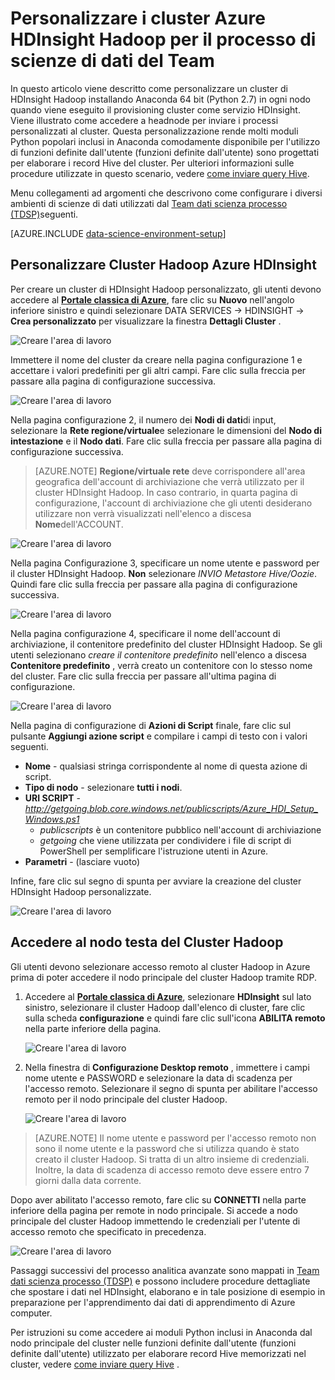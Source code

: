 <properties 
    pageTitle="Personalizzare i cluster Hadoop per il processo di scienze dati Team | Microsoft Azure" 
    description="Moduli Python popolari resi disponibili nei cluster di Azure HDInsight Hadoop personalizzato."
    services="machine-learning" 
    documentationCenter="" 
    authors="bradsev" 
    manager="jhubbard" 
    editor="cgronlun"  />

<tags 
    ms.service="machine-learning" 
    ms.workload="data-services" 
    ms.tgt_pltfrm="na" 
    ms.devlang="na" 
    ms.topic="article" 
    ms.date="09/19/2016" 
    ms.author="hangzh;bradsev" />

# <a name="customize-azure-hdinsight-hadoop-clusters-for-the-team-data-science-process"></a>Personalizzare i cluster Azure HDInsight Hadoop per il processo di scienze di dati del Team 

In questo articolo viene descritto come personalizzare un cluster di HDInsight Hadoop installando Anaconda 64 bit (Python 2.7) in ogni nodo quando viene eseguito il provisioning cluster come servizio HDInsight. Viene illustrato come accedere a headnode per inviare i processi personalizzati al cluster. Questa personalizzazione rende molti moduli Python popolari inclusi in Anaconda comodamente disponibile per l'utilizzo di funzioni definite dall'utente (funzioni definite dall'utente) sono progettati per elaborare i record Hive del cluster. Per ulteriori informazioni sulle procedure utilizzate in questo scenario, vedere [come inviare query Hive](machine-learning-data-science-move-hive-tables.md#submit).

Menu collegamenti ad argomenti che descrivono come configurare i diversi ambienti di scienze di dati utilizzati dal [Team dati scienza processo (TDSP)](data-science-process-overview.md)seguenti.

[AZURE.INCLUDE [data-science-environment-setup](../../includes/cap-setup-environments.md)]


## <a name="customize"></a>Personalizzare Cluster Hadoop Azure HDInsight

Per creare un cluster di HDInsight Hadoop personalizzato, gli utenti devono accedere al [**Portale classica di Azure**](https://manage.windowsazure.com/), fare clic su **Nuovo** nell'angolo inferiore sinistro e quindi selezionare DATA SERVICES -> HDINSIGHT -> **Crea personalizzato** per visualizzare la finestra **Dettagli Cluster** . 

![Creare l'area di lavoro](./media/machine-learning-data-science-customize-hadoop-cluster/customize-cluster-img1.png)

Immettere il nome del cluster da creare nella pagina configurazione 1 e accettare i valori predefiniti per gli altri campi. Fare clic sulla freccia per passare alla pagina di configurazione successiva. 

![Creare l'area di lavoro](./media/machine-learning-data-science-customize-hadoop-cluster/customize-cluster-img1.png)

Nella pagina configurazione 2, il numero dei **Nodi di dati**di input, selezionare la **Rete regione/virtuale**e selezionare le dimensioni del **Nodo di intestazione** e il **Nodo dati**. Fare clic sulla freccia per passare alla pagina di configurazione successiva.

>[AZURE.NOTE] **Regione/virtuale rete** deve corrispondere all'area geografica dell'account di archiviazione che verrà utilizzato per il cluster HDInsight Hadoop. In caso contrario, in quarta pagina di configurazione, l'account di archiviazione che gli utenti desiderano utilizzare non verrà visualizzati nell'elenco a discesa **Nome**dell'ACCOUNT.

![Creare l'area di lavoro](./media/machine-learning-data-science-customize-hadoop-cluster/customize-cluster-img3.png)

Nella pagina Configurazione 3, specificare un nome utente e password per il cluster HDInsight Hadoop. **Non** selezionare _INVIO Metastore Hive/Oozie_. Quindi fare clic sulla freccia per passare alla pagina di configurazione successiva. 

![Creare l'area di lavoro](./media/machine-learning-data-science-customize-hadoop-cluster/customize-cluster-img4.png)

Nella pagina configurazione 4, specificare il nome dell'account di archiviazione, il contenitore predefinito del cluster HDInsight Hadoop. Se gli utenti selezionano _creare il contenitore predefinito_ nell'elenco a discesa **Contenitore predefinito** , verrà creato un contenitore con lo stesso nome del cluster. Fare clic sulla freccia per passare all'ultima pagina di configurazione.

![Creare l'area di lavoro](./media/machine-learning-data-science-customize-hadoop-cluster/customize-cluster-img5.png)

Nella pagina di configurazione di **Azioni di Script** finale, fare clic sul pulsante **Aggiungi azione script** e compilare i campi di testo con i valori seguenti.
 
* **Nome** - qualsiasi stringa corrispondente al nome di questa azione di script. 
* **Tipo di nodo** - selezionare **tutti i nodi**. 
* **URI SCRIPT** - *http://getgoing.blob.core.windows.net/publicscripts/Azure_HDI_Setup_Windows.ps1* 
    * *publicscripts* è un contenitore pubblico nell'account di archiviazione 
    * *getgoing* che viene utilizzata per condividere i file di script di PowerShell per semplificare l'istruzione utenti in Azure. 
* **Parametri** - (lasciare vuoto)

Infine, fare clic sul segno di spunta per avviare la creazione del cluster HDInsight Hadoop personalizzate. 

![Creare l'area di lavoro](./media/machine-learning-data-science-customize-hadoop-cluster/script-actions.png)

## <a name="headnode"></a>Accedere al nodo testa del Cluster Hadoop

Gli utenti devono selezionare accesso remoto al cluster Hadoop in Azure prima di poter accedere il nodo principale del cluster Hadoop tramite RDP. 

1. Accedere al [**Portale classica di Azure**](https://manage.windowsazure.com/), selezionare **HDInsight** sul lato sinistro, selezionare il cluster Hadoop dall'elenco di cluster, fare clic sulla scheda **configurazione** e quindi fare clic sull'icona **ABILITA remoto** nella parte inferiore della pagina.
    
    ![Creare l'area di lavoro](./media/machine-learning-data-science-customize-hadoop-cluster/enable-remote-access-1.png)

2. Nella finestra di **Configurazione Desktop remoto** , immettere i campi nome utente e PASSWORD e selezionare la data di scadenza per l'accesso remoto. Selezionare il segno di spunta per abilitare l'accesso remoto per il nodo principale del cluster Hadoop.

    ![Creare l'area di lavoro](./media/machine-learning-data-science-customize-hadoop-cluster/enable-remote-access-2.png)
    
>[AZURE.NOTE] Il nome utente e password per l'accesso remoto non sono il nome utente e la password che si utilizza quando è stato creato il cluster Hadoop. Si tratta di un altro insieme di credenziali. Inoltre, la data di scadenza di accesso remoto deve essere entro 7 giorni dalla data corrente.

Dopo aver abilitato l'accesso remoto, fare clic su **CONNETTI** nella parte inferiore della pagina per remote in nodo principale. Si accede a nodo principale del cluster Hadoop immettendo le credenziali per l'utente di accesso remoto che specificato in precedenza.

![Creare l'area di lavoro](./media/machine-learning-data-science-customize-hadoop-cluster/enable-remote-access-3.png)

Passaggi successivi del processo analitica avanzate sono mappati in [Team dati scienza processo (TDSP)](https://azure.microsoft.com/documentation/learning-paths/cortana-analytics-process/) e possono includere procedure dettagliate che spostare i dati nel HDInsight, elaborano e in tale posizione di esempio in preparazione per l'apprendimento dai dati di apprendimento di Azure computer.

Per istruzioni su come accedere ai moduli Python inclusi in Anaconda dal nodo principale del cluster nelle funzioni definite dall'utente (funzioni definite dall'utente) utilizzato per elaborare record Hive memorizzati nel cluster, vedere [come inviare query Hive](machine-learning-data-science-move-hive-tables.md#submit) .

 
